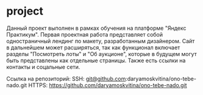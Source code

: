 # project
Данный проект выполнен в рамках обучения на платформе "Яндекс Практикум".
Первая проектная работа представляет собой одностраничный лендинг по макету, разработанным дизайнером. Сайт в дальнейшем может расширяться, так как функционал включает разделы "Посмотреть лоты" и "Об аукционе", которые в будущем могут быть представлены как отдельные страницы. Также есть ссылки на контакты и соцальные сети.

Ссылка на репозиторий:
SSH: git@github.com:daryamoskvitina/ono-tebe-nado.git
HTTPS: https://github.com/daryamoskvitina/ono-tebe-nado.git